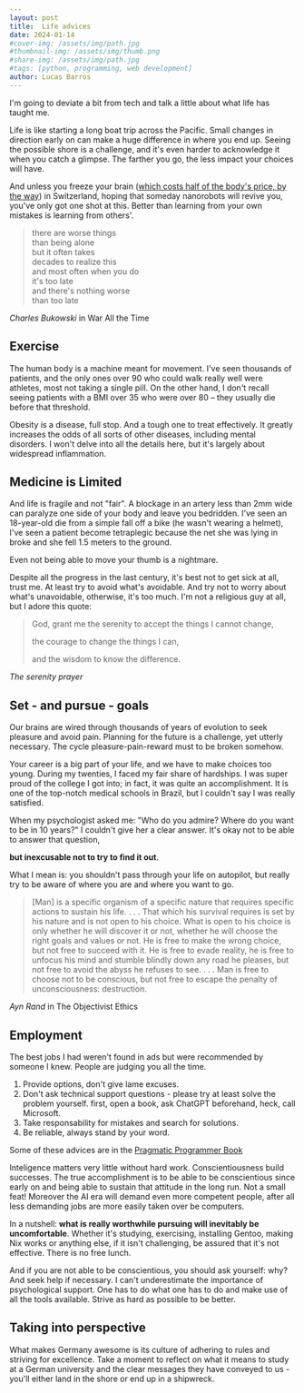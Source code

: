 ```yaml
---
layout: post
title:  Life advices
date: 2024-01-14
#cover-img: /assets/img/path.jpg
#thumbnail-img: /assets/img/thumb.png
#share-img: /assets/img/path.jpg
#tags: [python, programming, web development]
author: Lucas Barros
---
```


I'm going to deviate a bit from tech and talk a little about what life has taught me.

Life is like starting a long boat trip across the Pacific. Small changes in direction early on can make a huge difference in where you end up. Seeing the possible shore is a challenge, and it's even harder to acknowledge it when you catch a glimpse. The farther you go, the less impact your choices will have.

And unless you freeze your brain ([which costs half of the body's price, by the way](https://www.tomorrow.bio/post/how-much-does-cryonics-cost)) in Switzerland, hoping that someday nanorobots will revive you, you've only got one shot at this. Better than learning from your own mistakes is learning from others'.

> there are worse things  
> than being alone  
> but it often takes  
> decades to realize this  
> and most often when you do  
> it's too late  
> and there's nothing worse  
> than too late

*Charles Bukowski* in War All the Time

## Exercise

The human body is a machine meant for movement. I've seen thousands of patients, and the only ones over 90 who could walk really well were athletes, most not taking a single pill. On the other hand, I don't recall seeing patients with a BMI over 35 who were over 80 – they usually die before that threshold.

Obesity is a disease, full stop. And a tough one to treat effectively. It greatly increases the odds of all sorts of other diseases, including mental disorders. I won't delve into all the details here, but it's largely about widespread inflammation.

## Medicine is Limited

And life is fragile and not "fair". A blockage in an artery less than 2mm wide can paralyze one side of your body and leave you bedridden. I've seen an 18-year-old die from a simple fall off a bike (he wasn't wearing a helmet), I've seen a patient become tetraplegic because the net she was lying in broke and she fell 1.5 meters to the ground.

Even not being able to move your thumb is a nightmare.

Despite all the progress in the last century, it's best not to get sick at all, trust me. At least try to avoid what's avoidable. And try not to worry about what's unavoidable, otherwise, it's too much. I'm not a religious guy at all, but I adore this quote:

> God, grant me the serenity to accept the things I cannot change,
> 
> the courage to change the things I can,
> 
> and the wisdom to know the difference.

*The serenity prayer*

## Set - and pursue - goals

Our brains are wired through thousands of years of evolution to seek pleasure and avoid pain. Planning for the future is a challenge, yet utterly necessary. The cycle pleasure-pain-reward must to be broken somehow. 

Your career is a big part of your life, and we have to make choices too young. During my twenties, I faced my fair share of hardships. I was super proud of the college I got into; in fact, it was quite an accomplishment. It is one of the top-notch medical schools in Brazil, but I couldn't say I was really satisfied.

When my psychologist asked me: "Who do you admire? Where do you want to be in 10 years?" I couldn't give her a clear answer. It's okay not to be able to answer that question,

**but inexcusable not to try to find it out**.

What I mean is: you shouldn't pass through your life on autopilot, but really try to be aware of where you are and where you want to go.

>[Man] is a specific organism of a specific nature that requires specific actions to sustain his life. . . . That which his survival requires is set by his nature and is not open to his choice. What is open to his choice is only whether he will discover it or not, whether he will choose the right goals and values or not. He is free to make the wrong choice, but not free to succeed with it. He is free to evade reality, he is free to unfocus his mind and stumble blindly down any road he pleases, but not free to avoid the abyss he refuses to see. . . . Man is free to choose not to be conscious, but not free to escape the penalty of 
>unconsciousness: destruction.

*Ayn Rand* in The Objectivist Ethics

## Employment

The best jobs I had weren't found in ads but were recommended by someone I knew. People are judging you all the time.

1) Provide options, don't give lame excuses.
2) Don't ask technical support questions - please try at least solve the problem yourself. first, open a book, ask ChatGPT beforehand, heck, call Microsoft.
3) Take responsability for mistakes and search for solutions.
4) Be reliable, always stand by your word.

Some of these advices are in the [Pragmatic Programmer Book](https://ia802308.us.archive.org/19/items/c-26_20211009/C26.pdf)

Inteligence matters very little without hard work. Conscientiousness build successes. The true accomplishment is to be able to be conscientious since early on and being able to sustain that attitude in the long run. Not a small feat! Moreover the AI era will demand even more competent people, after all less demanding jobs are more easily taken over be computers.

In a nutshell: **what is really worthwhile pursuing will inevitably be uncomfortable**. Whether it's studying, exercising, installing Gentoo, making Nix works or anything else, if it isn't challenging, be assured that it's not effective. There is no free lunch.

And if you are not able to be conscientious, you should ask yourself: why? And seek help if necessary. I can't underestimate the importance of psychological support. One has to do what one has to do and make use of all the tools available. Strive as hard as possible to be better.

## Taking into perspective

What makes Germany awesome is its culture of adhering to rules and striving for excellence. Take a moment to reflect on what it means to study at a German university and the clear messages they have conveyed to us - you'll either land in the shore or end up in a shipwreck.


